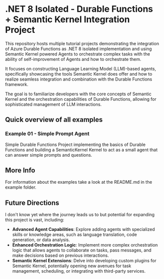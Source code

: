 
# .NET 8 Isolated - Durable Functions + Semantic Kernel Integration Project

This repository hosts multiple tutorial projects demonstrating the integration of Azure Durable Functions as .NET 8 isolated implementation and using Semantic Kernel powered Agents to orchestrate complex tasks with the ability of self-improvement of Agents and how to orchestrate them.

It focuses on constructing Language Learning Model (LLM)-based agents, specifically showcasing the tools Semantic Kernel does offer and how to realize seamless integration and combination with the Durable Functions framework.

The goal is to familiarize developers with the core concepts of Semantic Kernel and the orchestration capabilities of Durable Functions, allowing for sophisticated management of LLM interactions.

## Quick overview of all examples

### Example 01 - Simple Prompt Agent

Simple Durable Functions Project implementing the basics of Durable Functions and building a SemanticKernel Kernel to act as a small agent that can answer simple prompts and questions.

## More Info

For information about the examples take a look at the README.md in the example folder.

## Future Directions

I don't know yet where the journey leads us to but potential for expanding this project is vast, including:

- **Advanced Agent Capabilities**: Explore adding agents with specialized skills or knowledge areas, such as language translation, code generation, or data analysis.
- **Enhanced Orchestration Logic**: Implement more complex orchestration logic that allows agents to collaborate on tasks, pass messages, and make decisions based on previous interactions.
- **Semantic Kernel Extensions**: Delve into developing custom plugins for Semantic Kernel, potentially opening new avenues for task management, scheduling, or integrating with third-party services.
